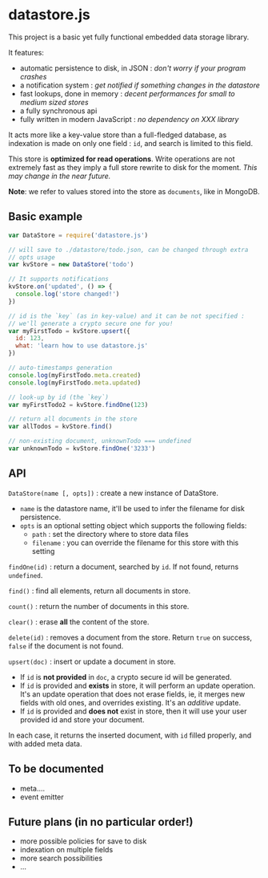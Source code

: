# datastore.js

This project is a basic yet fully functional embedded data storage library.

It features:
- automatic persistence to disk, in JSON : *don't worry if your program crashes*
- a notification system : *get notified if something changes in the datastore*
- fast lookups, done in memory : *decent performances for small to medium sized stores*
- a fully synchronous api
- fully written in modern JavaScript : *no dependency on XXX library*

It acts more like a key-value store than a full-fledged database, as indexation is made on only one field : `id`, and search is limited to this field.

This store is **optimized for read operations**. Write operations are not extremely fast as they imply a full store rewrite to disk for the moment. *This may change in the near future.*

**Note**: we refer to values stored into the store as `documents`, like in MongoDB.

## Basic example

```js
var DataStore = require('datastore.js')

// will save to ./datastore/todo.json, can be changed through extra
// opts usage
var kvStore = new DataStore('todo')

// It supports notifications
kvStore.on('updated', () => {
  console.log('store changed!')
})

// id is the `key` (as in key-value) and it can be not specified :
// we'll generate a crypto secure one for you!
var myFirstTodo = kvStore.upsert({
  id: 123,
  what: 'learn how to use datastore.js'
})

// auto-timestamps generation
console.log(myFirstTodo.meta.created)
console.log(myFirstTodo.meta.updated)

// look-up by id (the `key`)
var myFirstTodo2 = kvStore.findOne(123)

// return all documents in the store
var allTodos = kvStore.find()

// non-existing document, unknownTodo === undefined
var unknownTodo = kvStore.findOne('3233')
```

## API

`DataStore(name [, opts])` : create a new instance of DataStore.

- `name` is the datastore name, it'll be used to infer the filename for disk persistence.
- `opts` is an optional setting object which supports the following fields:
  - `path` : set the directory where to store data files
  - `filename` : you can override the filename for this store with this setting

`findOne(id)` : return a document, searched by `id`. If not found, returns `undefined`.

`find()` : find all elements, return all documents in store.

`count()` : return the number of documents in this store.

`clear()` : erase **all** the content of the store.

`delete(id)` : removes a document from the store. Return `true` on success, `false` if the document is not found.

`upsert(doc)` : insert or update a document in store.

- If `id` is **not provided** in `doc`, a crypto secure id will be generated.
- If `id` is provided and **exists** in store, it will perform an update operation. It's an update operation that does not erase fields, ie, it merges new fields with old ones, and overrides existing. It's an *additive* update.
- If `id` is provided and **does not** exist in store, then it will use your user provided id and store your document.

In each case, it returns the inserted document, with `id` filled properly, and with added meta data.

## To be documented

- meta....
- event emitter


## Future plans (in no particular order!)

- more possible policies for save to disk
- indexation on multiple fields
- more search possibilities
- ...
